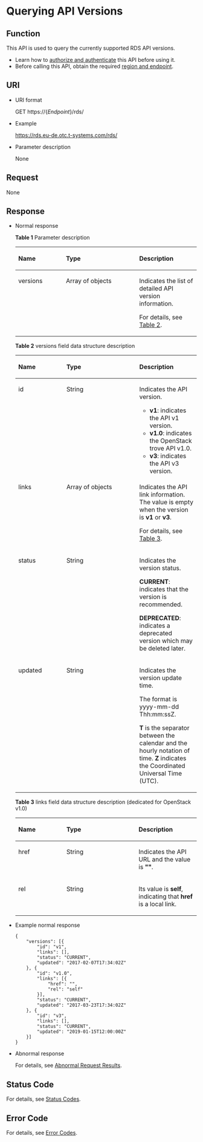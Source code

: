 # Querying API Versions<a name="en-us_topic_0032347778"></a>

## Function<a name="section9793815440"></a>

This API is used to query the currently supported RDS API versions.

-   Learn how to  [authorize and authenticate](authentication.md)  this API before using it.
-   Before calling this API, obtain the required  [region and endpoint](https://docs.otc.t-systems.com/en-us/endpoint/index.html).

## URI<a name="section428804115440"></a>

-   URI format

    GET https://\{_Endpoint_\}/rds/

-   Example

    https://rds.eu-de.otc.t-systems.com/rds/

-   Parameter description

    None


## Request<a name="section2907369315440"></a>

None

## Response<a name="section5543006115440"></a>

-   Normal response

    **Table  1**  Parameter description

    <a name="table3575976715440"></a>
    <table><thead align="left"><tr id="row5028223115440"><th class="cellrowborder" valign="top" width="26.26262626262626%" id="mcps1.2.4.1.1"><p id="p4632888215440"><a name="p4632888215440"></a><a name="p4632888215440"></a><strong id="b842352706102328_3"><a name="b842352706102328_3"></a><a name="b842352706102328_3"></a>Name</strong></p>
    </th>
    <th class="cellrowborder" valign="top" width="40.40404040404041%" id="mcps1.2.4.1.2"><p id="p6165196615440"><a name="p6165196615440"></a><a name="p6165196615440"></a><strong id="b842352706164541_1"><a name="b842352706164541_1"></a><a name="b842352706164541_1"></a>Type</strong></p>
    </th>
    <th class="cellrowborder" valign="top" width="33.33333333333333%" id="mcps1.2.4.1.3"><p id="p2775334615440"><a name="p2775334615440"></a><a name="p2775334615440"></a><strong id="b842352706163417_3"><a name="b842352706163417_3"></a><a name="b842352706163417_3"></a>Description</strong></p>
    </th>
    </tr>
    </thead>
    <tbody><tr id="row3342858315440"><td class="cellrowborder" valign="top" width="26.26262626262626%" headers="mcps1.2.4.1.1 "><p id="p2336072515440"><a name="p2336072515440"></a><a name="p2336072515440"></a>versions</p>
    </td>
    <td class="cellrowborder" valign="top" width="40.40404040404041%" headers="mcps1.2.4.1.2 "><p id="p49221130121216"><a name="p49221130121216"></a><a name="p49221130121216"></a>Array of objects</p>
    </td>
    <td class="cellrowborder" valign="top" width="33.33333333333333%" headers="mcps1.2.4.1.3 "><p id="p476126915440"><a name="p476126915440"></a><a name="p476126915440"></a>Indicates the list of detailed API version information.</p>
    <p id="p877352874313"><a name="p877352874313"></a><a name="p877352874313"></a>For details, see <a href="#table37479565104653">Table 2</a>.</p>
    </td>
    </tr>
    </tbody>
    </table>

    **Table  2**  versions field data structure description

    <a name="table37479565104653"></a>
    <table><thead align="left"><tr id="row65790814104653"><th class="cellrowborder" valign="top" width="26.529999999999998%" id="mcps1.2.4.1.1"><p id="p27455703104653"><a name="p27455703104653"></a><a name="p27455703104653"></a><strong id="b842352706102328_5"><a name="b842352706102328_5"></a><a name="b842352706102328_5"></a>Name</strong></p>
    </th>
    <th class="cellrowborder" valign="top" width="40.23%" id="mcps1.2.4.1.2"><p id="p9319469104653"><a name="p9319469104653"></a><a name="p9319469104653"></a><strong id="b842352706164541_3"><a name="b842352706164541_3"></a><a name="b842352706164541_3"></a>Type</strong></p>
    </th>
    <th class="cellrowborder" valign="top" width="33.239999999999995%" id="mcps1.2.4.1.3"><p id="p16679495104653"><a name="p16679495104653"></a><a name="p16679495104653"></a><strong id="b842352706163417_5"><a name="b842352706163417_5"></a><a name="b842352706163417_5"></a>Description</strong></p>
    </th>
    </tr>
    </thead>
    <tbody><tr id="row8861837104653"><td class="cellrowborder" valign="top" width="26.529999999999998%" headers="mcps1.2.4.1.1 "><p id="p46720233104653"><a name="p46720233104653"></a><a name="p46720233104653"></a>id</p>
    </td>
    <td class="cellrowborder" valign="top" width="40.23%" headers="mcps1.2.4.1.2 "><p id="p26242496104653"><a name="p26242496104653"></a><a name="p26242496104653"></a>String</p>
    </td>
    <td class="cellrowborder" valign="top" width="33.239999999999995%" headers="mcps1.2.4.1.3 "><p id="p45267452104653"><a name="p45267452104653"></a><a name="p45267452104653"></a>Indicates the API version.</p>
    <a name="ul1725315498237"></a><a name="ul1725315498237"></a><ul id="ul1725315498237"><li><strong id="b192361814298"><a name="b192361814298"></a><a name="b192361814298"></a>v1</strong>: indicates the API v1 version.</li><li><strong id="b11223411142919"><a name="b11223411142919"></a><a name="b11223411142919"></a>v1.0</strong>: indicates the OpenStack trove API v1.0.</li><li><strong id="b172244408114"><a name="b172244408114"></a><a name="b172244408114"></a>v3</strong>: indicates the API v3 version.</li></ul>
    </td>
    </tr>
    <tr id="row1548795912115"><td class="cellrowborder" valign="top" width="26.529999999999998%" headers="mcps1.2.4.1.1 "><p id="p26342211121111"><a name="p26342211121111"></a><a name="p26342211121111"></a>links</p>
    </td>
    <td class="cellrowborder" valign="top" width="40.23%" headers="mcps1.2.4.1.2 "><p id="p1329784718535"><a name="p1329784718535"></a><a name="p1329784718535"></a>Array of objects</p>
    </td>
    <td class="cellrowborder" valign="top" width="33.239999999999995%" headers="mcps1.2.4.1.3 "><p id="p31978734121111"><a name="p31978734121111"></a><a name="p31978734121111"></a>Indicates the API link information. The value is empty when the version is <strong id="b84235270615454"><a name="b84235270615454"></a><a name="b84235270615454"></a>v1</strong> or <strong id="b8551221142314"><a name="b8551221142314"></a><a name="b8551221142314"></a>v3</strong>.</p>
    <p id="p3549257124214"><a name="p3549257124214"></a><a name="p3549257124214"></a>For details, see <a href="#table630875915440">Table 3</a>.</p>
    </td>
    </tr>
    <tr id="row4753892104653"><td class="cellrowborder" valign="top" width="26.529999999999998%" headers="mcps1.2.4.1.1 "><p id="p49520946104653"><a name="p49520946104653"></a><a name="p49520946104653"></a>status</p>
    </td>
    <td class="cellrowborder" valign="top" width="40.23%" headers="mcps1.2.4.1.2 "><p id="p51773656104653"><a name="p51773656104653"></a><a name="p51773656104653"></a>String</p>
    </td>
    <td class="cellrowborder" valign="top" width="33.239999999999995%" headers="mcps1.2.4.1.3 "><p id="p32916607104653"><a name="p32916607104653"></a><a name="p32916607104653"></a>Indicates the version status.</p>
    <p id="p1880593015412"><a name="p1880593015412"></a><a name="p1880593015412"></a><strong id="b12381327195914"><a name="b12381327195914"></a><a name="b12381327195914"></a>CURRENT</strong>: indicates that the version is recommended.</p>
    <p id="p10804162614411"><a name="p10804162614411"></a><a name="p10804162614411"></a><strong id="b84235270619220"><a name="b84235270619220"></a><a name="b84235270619220"></a>DEPRECATED</strong>: indicates a deprecated version which may be deleted later.</p>
    </td>
    </tr>
    <tr id="row27814010104653"><td class="cellrowborder" valign="top" width="26.529999999999998%" headers="mcps1.2.4.1.1 "><p id="p38342341104653"><a name="p38342341104653"></a><a name="p38342341104653"></a>updated</p>
    </td>
    <td class="cellrowborder" valign="top" width="40.23%" headers="mcps1.2.4.1.2 "><p id="p18721892104653"><a name="p18721892104653"></a><a name="p18721892104653"></a>String</p>
    </td>
    <td class="cellrowborder" valign="top" width="33.239999999999995%" headers="mcps1.2.4.1.3 "><p id="p40078272104653"><a name="p40078272104653"></a><a name="p40078272104653"></a>Indicates the version update time.</p>
    <p id="p25160128104653"><a name="p25160128104653"></a><a name="p25160128104653"></a>The format is yyyy-mm-dd Thh:mm:ssZ.</p>
    <p id="p25114560104653"><a name="p25114560104653"></a><a name="p25114560104653"></a><strong id="b842352706104536"><a name="b842352706104536"></a><a name="b842352706104536"></a>T</strong> is the separator between the calendar and the hourly notation of time. <strong id="b842352706161738"><a name="b842352706161738"></a><a name="b842352706161738"></a>Z</strong> indicates the Coordinated Universal Time (UTC).</p>
    </td>
    </tr>
    </tbody>
    </table>

    **Table  3**  links field data structure description \(dedicated for OpenStack v1.0\)

    <a name="table630875915440"></a>
    <table><thead align="left"><tr id="row4191288815440"><th class="cellrowborder" valign="top" width="26.529999999999998%" id="mcps1.2.4.1.1"><p id="p3950073415440"><a name="p3950073415440"></a><a name="p3950073415440"></a><strong id="b842352706102328_7"><a name="b842352706102328_7"></a><a name="b842352706102328_7"></a>Name</strong></p>
    </th>
    <th class="cellrowborder" valign="top" width="39.800000000000004%" id="mcps1.2.4.1.2"><p id="p4544288515440"><a name="p4544288515440"></a><a name="p4544288515440"></a><strong id="b842352706164541_5"><a name="b842352706164541_5"></a><a name="b842352706164541_5"></a>Type</strong></p>
    </th>
    <th class="cellrowborder" valign="top" width="33.67%" id="mcps1.2.4.1.3"><p id="p5699506015440"><a name="p5699506015440"></a><a name="p5699506015440"></a><strong id="b842352706163417_7"><a name="b842352706163417_7"></a><a name="b842352706163417_7"></a>Description</strong></p>
    </th>
    </tr>
    </thead>
    <tbody><tr id="row5319717215440"><td class="cellrowborder" valign="top" width="26.529999999999998%" headers="mcps1.2.4.1.1 "><p id="p1400369315440"><a name="p1400369315440"></a><a name="p1400369315440"></a>href</p>
    </td>
    <td class="cellrowborder" valign="top" width="39.800000000000004%" headers="mcps1.2.4.1.2 "><p id="p6055731815440"><a name="p6055731815440"></a><a name="p6055731815440"></a>String</p>
    </td>
    <td class="cellrowborder" valign="top" width="33.67%" headers="mcps1.2.4.1.3 "><p id="p619568715440"><a name="p619568715440"></a><a name="p619568715440"></a>Indicates the API URL and the value is <strong id="b84235270618633"><a name="b84235270618633"></a><a name="b84235270618633"></a>""</strong>.</p>
    </td>
    </tr>
    <tr id="row5576118615440"><td class="cellrowborder" valign="top" width="26.529999999999998%" headers="mcps1.2.4.1.1 "><p id="p2036224315440"><a name="p2036224315440"></a><a name="p2036224315440"></a>rel</p>
    </td>
    <td class="cellrowborder" valign="top" width="39.800000000000004%" headers="mcps1.2.4.1.2 "><p id="p3872902515440"><a name="p3872902515440"></a><a name="p3872902515440"></a>String</p>
    </td>
    <td class="cellrowborder" valign="top" width="33.67%" headers="mcps1.2.4.1.3 "><p id="p5004333115440"><a name="p5004333115440"></a><a name="p5004333115440"></a>Its value is <strong id="b84235270616818"><a name="b84235270616818"></a><a name="b84235270616818"></a>self</strong>, indicating that <strong id="b84235270616856"><a name="b84235270616856"></a><a name="b84235270616856"></a>href</strong> is a local link.</p>
    </td>
    </tr>
    </tbody>
    </table>


-   Example normal response

    ```
    {
    	"versions": [{
    		"id": "v1",
    		"links": [],
    		"status": "CURRENT",
    		"updated": "2017-02-07T17:34:02Z"
    	}, {
    		"id": "v1.0",
    		"links": [{
    			"href": "",
    			"rel": "self"
    		}],
    		"status": "CURRENT",
    		"updated": "2017-03-23T17:34:02Z"
    	}, {
    		"id": "v3",
    		"links": [],
    		"status": "CURRENT",
    		"updated": "2019-01-15T12:00:00Z"
    	}]
    }
    ```

-   Abnormal response

    For details, see  [Abnormal Request Results](abnormal-request-results.md).


## Status Code<a name="section4778540915440"></a>

For details, see  [Status Codes](status-codes.md).

## Error Code<a name="section946032144017"></a>

For details, see  [Error Codes](error-codes.md).

